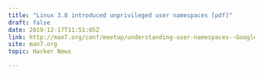 ```yaml
---
title: "Linux 3.8 introduced unprivileged user namespaces [pdf]"
draft: false
date: 2019-12-17T11:51:05Z
link: http://man7.org/conf/meetup/understanding-user-namespaces--Google-Munich-Kerrisk-2019-10-25.pdf?utm_medium=RSS&utm_source=hune
site: man7.org
topic: Hacker News  

---
```


